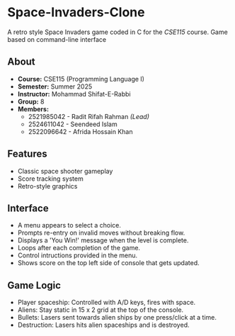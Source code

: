 # Space-Invaders-Clone

A retro style Space Invaders game coded in C for the *CSE115* course. Game based on command-line interface 

## About

- **Course:** CSE115 (Programming Language I)
- **Semester:** Summer 2025
- **Instructor:** Mohammad Shifat-E-Rabbi
- **Group:** 8
- **Members:**
  - 2521985042 - Radit Rifah Rahman *(Lead)*
  - 2524611042 - Seendeed Islam
  - 2522096642 - Afrida Hossain Khan
  
 
## Features

  - Classic space shooter gameplay
  - Score tracking system
  - Retro-style graphics

## Interface 
  - A menu appears to select a choice.
  - Prompts re-entry on invalid moves without breaking flow.
  - Displays a 'You Win!' message when the level is complete.
  - Loops after each completion of the game.
  - Control intructions provided in the menu. 
  - Shows score on the top left side of console that gets updated. 


## Game Logic
   
 - Player spaceship: Controlled with A/D keys, fires with space.
 - Aliens: Stay static in 15 x 2 grid at the top of the console.
 - Bullets: Lasers sent towards alien ships by one press/click at a time.
 - Destruction: Lasers hits alien spaceships and is destroyed.  
